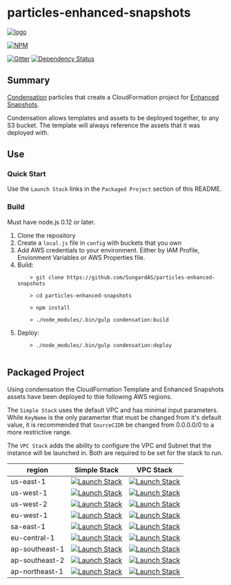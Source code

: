 # particles-enhanced-snapshots

[![logo](https://raw.githubusercontent.com/SungardAS/condensation/master/docs/images/condensation_logo.png)](https://github.com/SungardAS/condensation)

[![NPM](https://nodei.co/npm/particles-enhanced-snapshots.png)](https://nodei.co/npm/particles-enhanced-snapshots/)

[![Gitter](https://badges.gitter.im/Join%20Chat.svg)](https://gitter.im/SungardAS/condensation?utm_source=badge&utm_medium=badge&utm_campaign=pr-badge)
[![Dependency
Status](https://david-dm.org/SungardAS/particles-enhanced-snapshots.svg?branch=master)](https://david-dm.org/SungardAS/particles-enhanced-snapshots?branch=master)


## Summary

[Condensation](https://github.com/SungardAS/condensation) particles that create a CloudFormation project for
[Enhanced Snapshots](https://github.com/SungardAS/snapdirector).

Condensation allows templates and assets to be deployed together,
to any S3 bucket.  The template will always reference the assets that it
was deployed with.

## Use

### Quick Start

Use the `Launch Stack` links in the `Packaged Project` section of this
README.

### Build

Must have node.js 0.12 or later.

1. Clone the repository
2. Create a `local.js` file in `config` with buckets that you own
3. Add AWS credentials to your environment.  Either by IAM Profile,
   Envionment Variables or AWS Properties file.
4. Build:
    ```
        > git clone https://github.com/SungardAS/particles-enhanced-snapshots
        
        > cd particles-enhanced-snapshots
        
        > npm install
        
        > ./node_modules/.bin/gulp condensation:build
    ```
5. Deploy:
    ```
        > ./node_modules/.bin/gulp condensation:deploy
        
    ```



## Packaged Project

Using condensation the CloudFormation Template and Enhanced Snapshots assets
have been deployed to thie following AWS regions.

The `Simple Stack` uses the default VPC and has minimal input parameters.  While `KeyName` is the only paramerter that must be changed from it's default value, it is recommended that `SourceCIDR` be changed from 0.0.0.0/0 to a more restrictive range.

The `VPC Stack` adds the ability to configure the VPC and Subnet that the instance will be launched in.  Both are required to be set for the stack to run.

|region|Simple Stack|VPC Stack|
|------|------------|---------|
|us-east-1|[![Launch Stack](https://s3.amazonaws.com/cloudformation-examples/cloudformation-launch-stack.png)](https://console.aws.amazon.com/cloudformation/home?region=us-east-1#/stacks/new?stackName=enhanced-snapshots&templateURL=http://particles-enhanced-snapshots.us-east-1.s3.amazonaws.com/enhanced-mktplace/particles/cftemplates/sungardas_enhanced_snapshots_default_vpc.template.json)|[![Launch Stack](https://s3.amazonaws.com/cloudformation-examples/cloudformation-launch-stack.png)](https://console.aws.amazon.com/cloudformation/home?region=us-east-1#/stacks/new?stackName=enhanced-snapshots&templateURL=http://particles-enhanced-snapshots.us-east-1.s3.amazonaws.com/enhanced-mktplace/particles/cftemplates/sungardas_enhanced_snapshots_with_vpc.template.json)|
|us-west-1|[![Launch Stack](https://s3.amazonaws.com/cloudformation-examples/cloudformation-launch-stack.png)](https://console.aws.amazon.com/cloudformation/home?region=us-west-1#/stacks/new?stackName=enhanced-snapshots&templateURL=http://particles-enhanced-snapshots.us-west-1.s3.amazonaws.com/enhanced-mktplace/particles/cftemplates/sungardas_enhanced_snapshots_default_vpc.template.json)|[![Launch Stack](https://s3.amazonaws.com/cloudformation-examples/cloudformation-launch-stack.png)](https://console.aws.amazon.com/cloudformation/home?region=us-west-1#/stacks/new?stackName=enhanced-snapshots&templateURL=http://particles-enhanced-snapshots.us-west-1.s3.amazonaws.com/enhanced-mktplace/particles/cftemplates/sungardas_enhanced_snapshots_with_vpc.template.json)|
|us-west-2|[![Launch Stack](https://s3.amazonaws.com/cloudformation-examples/cloudformation-launch-stack.png)](https://console.aws.amazon.com/cloudformation/home?region=us-west-2#/stacks/new?stackName=enhanced-snapshots&templateURL=http://particles-enhanced-snapshots.us-west-2.s3.amazonaws.com/enhanced-mktplace/particles/cftemplates/sungardas_enhanced_snapshots_default_vpc.template.json)|[![Launch Stack](https://s3.amazonaws.com/cloudformation-examples/cloudformation-launch-stack.png)](https://console.aws.amazon.com/cloudformation/home?region=us-west-2#/stacks/new?stackName=enhanced-snapshots&templateURL=http://particles-enhanced-snapshots.us-west-2.s3.amazonaws.com/enhanced-mktplace/particles/cftemplates/sungardas_enhanced_snapshots_with_vpc.template.json)|
|eu-west-1|[![Launch Stack](https://s3.amazonaws.com/cloudformation-examples/cloudformation-launch-stack.png)](https://console.aws.amazon.com/cloudformation/home?region=eu-west-1#/stacks/new?stackName=enhanced-snapshots&templateURL=http://particles-enhanced-snapshots.eu-west-1.s3.amazonaws.com/enhanced-mktplace/particles/cftemplates/sungardas_enhanced_snapshots_default_vpc.template.json)|[![Launch Stack](https://s3.amazonaws.com/cloudformation-examples/cloudformation-launch-stack.png)](https://console.aws.amazon.com/cloudformation/home?region=eu-west-1#/stacks/new?stackName=enhanced-snapshots&templateURL=http://particles-enhanced-snapshots.eu-west-1.s3.amazonaws.com/enhanced-mktplace/particles/cftemplates/sungardas_enhanced_snapshots_with_vpc.template.json)|
|sa-east-1|[![Launch Stack](https://s3.amazonaws.com/cloudformation-examples/cloudformation-launch-stack.png)](https://console.aws.amazon.com/cloudformation/home?region=sa-east-1#/stacks/new?stackName=enhanced-snapshots&templateURL=http://particles-enhanced-snapshots.sa-east-1.s3.amazonaws.com/enhanced-mktplace/particles/cftemplates/sungardas_enhanced_snapshots_default_vpc.template.json)|[![Launch Stack](https://s3.amazonaws.com/cloudformation-examples/cloudformation-launch-stack.png)](https://console.aws.amazon.com/cloudformation/home?region=sa-east-1#/stacks/new?stackName=enhanced-snapshots&templateURL=http://particles-enhanced-snapshots.sa-east-1.s3.amazonaws.com/enhanced-mktplace/particles/cftemplates/sungardas_enhanced_snapshots_with_vpc.template.json)|
|eu-central-1|[![Launch Stack](https://s3.amazonaws.com/cloudformation-examples/cloudformation-launch-stack.png)](https://console.aws.amazon.com/cloudformation/home?region=eu-central-1#/stacks/new?stackName=enhanced-snapshots&templateURL=http://particles-enhanced-snapshots.eu-central-1.s3.amazonaws.com/enhanced-mktplace/particles/cftemplates/sungardas_enhanced_snapshots_default_vpc.template.json)|[![Launch Stack](https://s3.amazonaws.com/cloudformation-examples/cloudformation-launch-stack.png)](https://console.aws.amazon.com/cloudformation/home?region=eu-central-1#/stacks/new?stackName=enhanced-snapshots&templateURL=http://particles-enhanced-snapshots.eu-central-1.s3.amazonaws.com/enhanced-mktplace/particles/cftemplates/sungardas_enhanced_snapshots_with_vpc.template.json)|
|ap-southeast-1|[![Launch Stack](https://s3.amazonaws.com/cloudformation-examples/cloudformation-launch-stack.png)](https://console.aws.amazon.com/cloudformation/home?region=ap-southeast-1#/stacks/new?stackName=enhanced-snapshots&templateURL=http://particles-enhanced-snapshots.ap-southeast-1.s3.amazonaws.com/enhanced-mktplace/particles/cftemplates/sungardas_enhanced_snapshots_default_vpc.template.json)|[![Launch Stack](https://s3.amazonaws.com/cloudformation-examples/cloudformation-launch-stack.png)](https://console.aws.amazon.com/cloudformation/home?region=ap-southeast-1#/stacks/new?stackName=enhanced-snapshots&templateURL=http://particles-enhanced-snapshots.ap-southeast-1.s3.amazonaws.com/enhanced-mktplace/particles/cftemplates/sungardas_enhanced_snapshots_with_vpc.template.json)|
|ap-southeast-2|[![Launch Stack](https://s3.amazonaws.com/cloudformation-examples/cloudformation-launch-stack.png)](https://console.aws.amazon.com/cloudformation/home?region=ap-southeast-2#/stacks/new?stackName=enhanced-snapshots&templateURL=http://particles-enhanced-snapshots.ap-southeast-2.s3.amazonaws.com/enhanced-mktplace/particles/cftemplates/sungardas_enhanced_snapshots_default_vpc.template.json)|[![Launch Stack](https://s3.amazonaws.com/cloudformation-examples/cloudformation-launch-stack.png)](https://console.aws.amazon.com/cloudformation/home?region=ap-southeast-2#/stacks/new?stackName=enhanced-snapshots&templateURL=http://particles-enhanced-snapshots.ap-southeast-2.s3.amazonaws.com/enhanced-mktplace/particles/cftemplates/sungardas_enhanced_snapshots_with_vpc.template.json)|
|ap-northeast-1|[![Launch Stack](https://s3.amazonaws.com/cloudformation-examples/cloudformation-launch-stack.png)](https://console.aws.amazon.com/cloudformation/home?region=ap-northeast-1#/stacks/new?stackName=enhanced-snapshots&templateURL=http://particles-enhanced-snapshots.ap-northeast-1.s3.amazonaws.com/enhanced-mktplace/particles/cftemplates/sungardas_enhanced_snapshots_default_vpc.template.json)|[![Launch Stack](https://s3.amazonaws.com/cloudformation-examples/cloudformation-launch-stack.png)](https://console.aws.amazon.com/cloudformation/home?region=ap-northeast-1#/stacks/new?stackName=enhanced-snapshots&templateURL=http://particles-enhanced-snapshots.ap-northeast-1.s3.amazonaws.com/enhanced-mktplace/particles/cftemplates/sungardas_enhanced_snapshots_with_vpc.template.json)|
